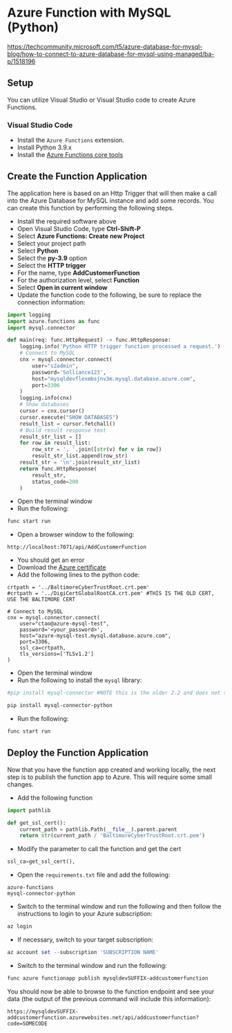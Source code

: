# Azure Function with MySQL (Python)

https://techcommunity.microsoft.com/t5/azure-database-for-mysql-blog/how-to-connect-to-azure-database-for-mysql-using-managed/ba-p/1518196

## Setup

You can utilize Visual Studio or Visual Studio code to create Azure Functions.  

### Visual Studio Code

- Install the `Azure Functions` extension.
- Install Python 3.9.x
- Install the [Azure Functions core tools](https://github.com/Azure/azure-functions-core-tools)

## Create the Function Application

The application here is based on an Http Trigger that will then make a call into the Azure Database for MySQL instance and add some records. You can create this function by performing the following steps.

- Install the required software above
- Open Visual Studio Code, type **Ctrl-Shift-P**
- Select **Azure Functions: Create new Project**
- Select your project path
- Select **Python**
- Select the **py-3.9** option
- Select the **HTTP trigger**
- For the name, type **AddCustomerFunction**
- For the authorization level, select **Function**
- Select **Open in current window**
- Update the function code to the following, be sure to replace the connection information:

```python
import logging
import azure.functions as func
import mysql.connector

def main(req: func.HttpRequest) -> func.HttpResponse:
    logging.info('Python HTTP trigger function processed a request.')
    # Connect to MySQL
    cnx = mysql.connector.connect(
        user="s2admin", 
        password='Solliance123', 
        host="mysqldevflexmbsjnv3m.mysql.database.azure.com", 
        port=3306
    )
    logging.info(cnx)
    # Show databases
    cursor = cnx.cursor()
    cursor.execute("SHOW DATABASES")
    result_list = cursor.fetchall()
    # Build result response text
    result_str_list = []
    for row in result_list:
        row_str = ', '.join([str(v) for v in row])
        result_str_list.append(row_str)
    result_str = '\n'.join(result_str_list)
    return func.HttpResponse(
        result_str,
        status_code=200
    )
```

- Open the terminal window
- Run the following:

```bash
func start run
```

- Open a browser window to the following:

```text
http://localhost:7071/api/AddCustomerFunction
```

- You should get an error
- Download the [Azure certificate](https://www.digicert.com/CACerts/BaltimoreCyberTrustRoot.crt.pem)
- Add the following lines to the python code:

```
crtpath = '../BaltimoreCyberTrustRoot.crt.pem'
#crtpath = '../DigiCertGlobalRootCA.crt.pem' #THIS IS THE OLD CERT, USE THE BALTIMORE CERT

# Connect to MySQL
cnx = mysql.connector.connect(
    user="ctao@azure-mysql-test", 
    password='<your_password>', 
    host="azure-mysql-test.mysql.database.azure.com", 
    port=3306,
    ssl_ca=crtpath,
    tls_versions=['TLSv1.2']
)
```

- Open the terminal window
- Run the following to install the `mysql` library:

```bash
#pip install mysql-connector #NOTE this is the older 2.2 and does not support TLS1.2

pip install mysql-connector-python
```

- Run the following:

```bash
func start run
```

## Deploy the Function Application

Now that you have the function app created and working locally, the next step is to publish the function app to Azure.  This will require some small changes.

- Add the following function

```Python
import pathlib

def get_ssl_cert():
    current_path = pathlib.Path(__file__).parent.parent
    return str(current_path / 'BaltimoreCyberTrustRoot.crt.pem')
```

- Modify the parameter to call the function and get the cert

```python
ssl_ca=get_ssl_cert(),
```

- Open the `requirements.txt` file and add the following:

```text
azure-functions
mysql-connector-python
```

- Switch to the terminal window and run the following and then follow the instructions to login to your Azure subscription:

```PowerShell
az login
```

- If necessary, switch to your target subscription:

```PowerShell
az account set --subscription 'SUBSCRIPTION NAME'
```

- Switch to the terminal window and run the following:

```PowerShell
func azure functionapp publish mysqldevSUFFIX-addcustomerfunction
```

You should now be able to browse to the function endpoint and see your data (the output of the previous command will include this information):

```text
https://mysqldevSUFFIX-addcustomerfunction.azurewebsites.net/api/addcustomerfunction?code=SOMECODE
```